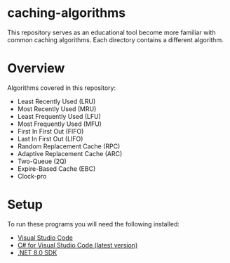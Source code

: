 # caching-algorithms
This repository serves as an educational tool become more familiar with common caching algorithms. Each directory contains a different algorithm.

# Overview
Algorithms covered in this repository:
- Least Recently Used (LRU)
- Most Recently Used (MRU)
- Least Frequently Used (LFU)
- Most Frequently Used (MFU)
- First In First Out (FIFO)
- Last In First Out (LIFO)
- Random Replacement Cache (RPC)
- Adaptive Replacement Cache (ARC)
- Two-Queue (2Q)
- Expire-Based Cache (EBC)
- Clock-pro

# Setup
To run these programs you will need the following installed: 
- [Visual Studio Code](https://code.visualstudio.com/download)
- [C# for Visual Studio Code (latest version)](https://marketplace.visualstudio.com/items?itemName=ms-dotnettools.csharp)
- [.NET 8.0 SDK](https://dotnet.microsoft.com/download/dotnet/8.0)


